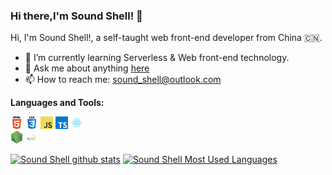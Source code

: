 ### Hi there,I'm Sound Shell! 👋

Hi, I'm Sound Shell!, a self-taught web front-end developer from China 🇨🇳.

- 🌱 I’m currently learning Serverless & Web front-end technology.
- 💬 Ask me about anything [here](https://github.com/SoundShell/SoundShell/issues)
- 📫 How to reach me: sound_shell@outlook.com

**Languages and Tools:**

<code><img height="20" src="https://raw.githubusercontent.com/github/explore/80688e429a7d4ef2fca1e82350fe8e3517d3494d/topics/html/html.png"></code>
<code><img height="20" src="https://raw.githubusercontent.com/github/explore/80688e429a7d4ef2fca1e82350fe8e3517d3494d/topics/css/css.png"></code>
<code><img height="20" src="https://raw.githubusercontent.com/github/explore/80688e429a7d4ef2fca1e82350fe8e3517d3494d/topics/javascript/javascript.png"></code>
<code><img height="20" src="https://raw.githubusercontent.com/github/explore/80688e429a7d4ef2fca1e82350fe8e3517d3494d/topics/typescript/typescript.png"></code>
<code><img height="20" src="https://raw.githubusercontent.com/github/explore/80688e429a7d4ef2fca1e82350fe8e3517d3494d/topics/react/react.png"></code>        
<code><img height="20" src="https://raw.githubusercontent.com/github/explore/80688e429a7d4ef2fca1e82350fe8e3517d3494d/topics/nodejs/nodejs.png"></code> 
<code><img height="20" src="https://raw.githubusercontent.com/github/explore/80688e429a7d4ef2fca1e82350fe8e3517d3494d/topics/mysql/mysql.png"></code> 

[![Sound Shell github stats](https://github-readme-stats.vercel.app/api?username=SoundShell&show_icons=true&theme=react)](https://github.com/SoundShell)
[![Sound Shell Most Used Languages](https://github-readme-stats.vercel.app/api/top-langs/?username=SoundShell&layout=compact&theme=react&hide_border=true)](https://github.com/SoundShell)

